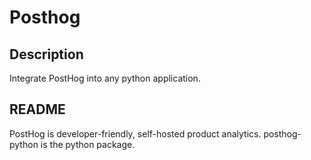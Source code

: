 # Posthog

## Description

Integrate PostHog into any python application.

## README

PostHog is developer-friendly, self-hosted product analytics. posthog-python is the python package.
